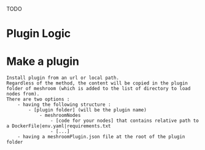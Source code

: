 TODO

# Plugin Logic



# Make a plugin

    Install plugin from an url or local path.
    Regardless of the method, the content will be copied in the plugin folder of meshroom (which is added to the list of directory to load nodes from).
    There are two options :
        - having the following structure :
            - [plugin folder] (will be the plugin name)
                - meshroomNodes
                    - [code for your nodes] that contains relative path to a DockerFile|env.yaml|requirements.txt
                    - [...]
        - having a meshroomPlugin.json file at the root of the plugin folder
